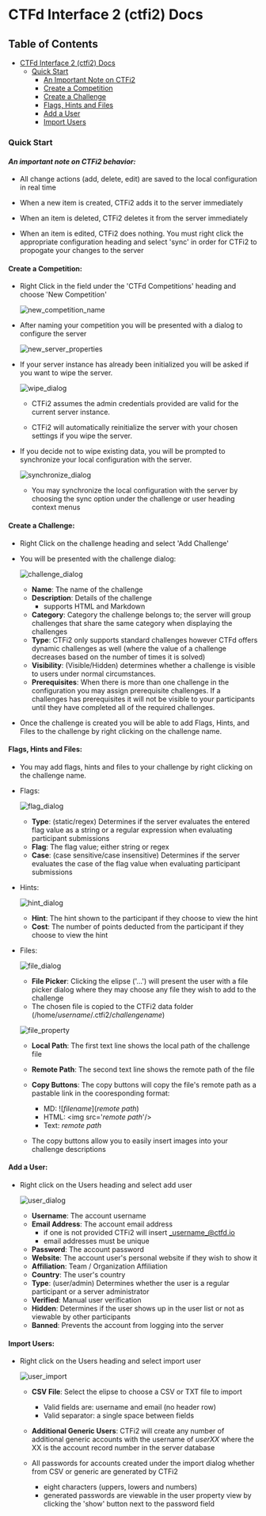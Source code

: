# CTFd Interface 2 (ctfi2) Docs

## Table of Contents
- [CTFd Interface 2 (ctfi2) Docs](#CTFd-Interface-2-ctfi2-Docs)
    - [Quick Start](#quick-start)
        - [An Important Note on CTFi2](#an-important-note-on-ctfi2-behavior)
        - [Create a Competition](#create-a-competition)
        - [Create a Challenge](#create-a-challenge)
        - [Flags, Hints and Files](#flags-hints-and-files)
        - [Add a User](#add-a-user)
        - [Import Users](#import-users)

### Quick Start

#### ***An important note on CTFi2 behavior:***
- All change actions (add, delete, edit) are saved to the local configuration in real time

- When a new item is created, CTFi2 adds it to the server immediately

- When an item is deleted, CTFi2 deletes it from the server immediately

- When an item is edited, CTFi2 does nothing. You must right click the appropriate configuration heading and select 'sync' in order for CTFi2 to propogate your changes to the server

#### Create a Competition:
    
- Right Click in the field under the 'CTFd Competitions' heading and choose 'New Competition'

    ![new_competition_name](images/new_competition_name.jpeg)

- After naming your competition you will be presented with a dialog to configure the server

    ![new_server_properties](images/new_server_properties.jpeg)

- If your server instance has already been initialized you will be asked if you want to wipe the server. 

    ![wipe_dialog](images/wipe_dialog.jpeg)

    - CTFi2 assumes the admin credentials provided are valid for the current server instance.
    
    - CTFi2 will automatically reinitialize the server with your chosen settings if you wipe the server. 
    
- If you decide not to wipe existing data, you will be prompted to synchronize your local configuration with the server.

    ![synchronize_dialog](images/synchronize_dialog.jpeg)
    
    - You may synchronize the local configuration with the server by choosing the sync option under the challenge or user heading context menus

#### Create a Challenge:

- Right Click on the challenge heading and select 'Add Challenge'
- You will be presented with the challenge dialog:

    ![challenge_dialog](images/challenge_dialog.jpeg)

    - **Name**: The name of the challenge
    - **Description**: Details of the challenge
        - supports HTML and Markdown
    - **Category**: Category the challenge belongs to; the server will group challenges that share the same category when displaying the challenges
    - **Type**: CTFi2 only supports standard challenges however CTFd offers dynamic challenges as well (where the value of  a challenge decreases based on the number of times it is solved)
    - **Visibility**: (Visible/Hidden) determines whether a challenge is visible to users under normal circumstances.
    - **Prerequisites**: When there is more than one challenge in the configuration you may assign prerequisite challenges. If a challenges has prerequisites it will not be visible to your participants until they have completed all of the required challenges.

- Once the challenge is created you will be able to add Flags, Hints, and Files to the challenge by right clicking on the challenge name.
    
#### Flags, Hints and Files:

- You may add flags, hints and files to your challenge by right clicking on the challenge name.

- Flags:

    ![flag_dialog](images/flag_dialog.jpeg)
    
    - **Type**: (static/regex) Determines if the server evaluates the entered flag value as a string or a regular expression when evaluating participant submissions
    - **Flag**: The flag value; either string or regex
    - **Case**: (case sensitive/case insensitive) Determines if the server evaluates the case of the flag value when evaluating participant submissions
    
- Hints:

    ![hint_dialog](images/hint_dialog.jpeg)
    
    - **Hint**: The hint shown to the participant if they choose to view the hint
    - **Cost**: The number of points deducted from the participant if they choose to view the hint

- Files:

    ![file_dialog](images/file_dialog.jpeg)
    
    - **File Picker**: Clicking the elipse ('...') will present the user with a file picker dialog where they may choose any file they wish to add to the challenge
    - The chosen file is copied to the CTFi2 data folder (/home/_username_/.ctfi2/_challengename_)
    
    ![file_property](images/file_property.jpeg)
    
    - **Local Path**: The first text line shows the local path of the challenge file
    - **Remote Path**: The second text line shows the remote path of the file
    - **Copy Buttons**: The copy buttons will copy the file's remote path as a pastable link in the cooresponding format:
        - MD: \!\[_filename_\]\(_remote path_\)
        - HTML: \<img src='_remote path_'/\>
        - Text: _remote path_
    
    - The copy buttons allow you to easily insert images into your challenge descriptions

#### Add a User:
-  Right click on the Users heading and select add user

    ![user_dialog](images/user_dialog.jpeg)
    
    - **Username**: The account username
    - **Email Address**: The account email address
        - if one is not provided CTFi2 will insert _username_@ctfd.io
        - email addresses must be unique
    - **Password**: The account password
    - **Website**: The account user's personal website if they wish to show it
    - **Affiliation**: Team / Organization Affiliation
    - **Country**: The user's country
    - **Type**: (user/admin) Determines whether the user is a regular participant or a server administrator
    - **Verified**: Manual user verification
    - **Hidden**: Determines if the user shows up in the user list or not as viewable by other participants
    - **Banned**: Prevents the account from logging into the server

#### Import Users:
- Right click on the Users heading and select import user

    ![user_import](images/user_import.jpeg)
    
    - **CSV File**: Select the elipse to choose a CSV or TXT file to import
        - Valid fields are: username and email (no header row)
        - Valid separator: a single space between fields
    
    - **Additional Generic Users**: CTFi2 will create any number of additional generic accounts with the username of _userXX_ where the XX is the account record number in the server database
    
    - All passwords for accounts created under the import dialog whether from CSV or generic are generated by CTFi2
        - eight characters (uppers, lowers and numbers)
        - generated passwords are viewable in the user property view by clicking the 'show' button next to the password field
        
